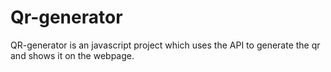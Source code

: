 # Qr-generator
QR-generator is an javascript project which uses the API to generate the qr and shows it on the webpage.


